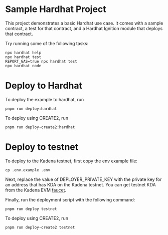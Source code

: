 # Sample Hardhat Project

This project demonstrates a basic Hardhat use case. It comes with a sample contract, a test for that contract, and a Hardhat Ignition module that deploys that contract.

Try running some of the following tasks:

```shell
npx hardhat help
npx hardhat test
REPORT_GAS=true npx hardhat test
npx hardhat node
```

# Deploy to Hardhat

To deploy the example to hardhat, run

```
pnpm run deploy:hardhat
```

To deploy using CREATE2, run

```
pnpm run deploy-create2:hardhat
```

# Deploy to testnet

To deploy to the Kadena testnet, first copy the env example file:

```
cp .env.example .env

```

Next, replace the value of DEPLOYER_PRIVATE_KEY with the private key for an address that has KDA on the Kadena testnet. You can get testnet KDA from the Kadena EVM [faucet](https://tools.kadena.io/faucet/evm).

Finally, run the deployment script with the following command:

```
pnpm run deploy testnet
```

To deploy using CREATE2, run

```
pnpm run deploy-create2 testnet
```

